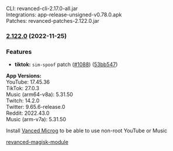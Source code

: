 CLI: revanced-cli-2.17.0-all.jar  
Integrations: app-release-unsigned-v0.78.0.apk  
Patches: revanced-patches-2.122.0.jar  

### [2.122.0](https://github.com/revanced/revanced-patches/compare/v2.121.0...v2.122.0) (2022-11-25)
### Features
* **tiktok:** `sim-spoof` patch ([#1088](https://github.com/revanced/revanced-patches/issues/1088)) ([53bb547](https://github.com/revanced/revanced-patches/commit/53bb547cc1003859f1d42db819a897e120b17fbe))

  
**App Versions:**  
YouTube: 17.45.36  
TikTok: 27.0.3  
Music (arm64-v8a): 5.31.50  
Twitch: 14.2.0  
Twitter: 9.65.6-release.0  
Reddit: 2022.43.0  
Music (arm-v7a): 5.31.50  

Install [Vanced Microg](https://github.com/TeamVanced/VancedMicroG/releases) to be able to use non-root YouTube or Music  

[revanced-magisk-module](https://github.com/j-hc/revanced-magisk-module)  
